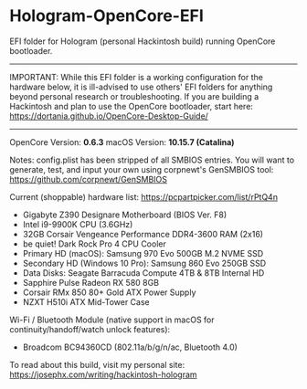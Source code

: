 # Hologram-OpenCore-EFI
EFI folder for Hologram (personal Hackintosh build) running OpenCore bootloader.

---

IMPORTANT: While this EFI folder is a working configuration for the hardware below, it is ill-advised to use others' EFI folders for anything beyond
personal research or troubleshooting. If you are building a Hackintosh and plan to use the OpenCore bootloader, start here: 
https://dortania.github.io/OpenCore-Desktop-Guide/

---

OpenCore Version: **0.6.3**
macOS Version: **10.15.7 (Catalina)**

Notes: config.plist has been stripped of all SMBIOS entries. You will want to generate, test, and input your own using corpnewt's GenSMBIOS tool:
https://github.com/corpnewt/GenSMBIOS

Current (shoppable) hardware list:
https://pcpartpicker.com/list/rPtQ4n

- Gigabyte Z390 Designare Motherboard (BIOS Ver. F8)
- Intel i9-9900K CPU (3.6GHz)
- 32GB Corsair Vengeance Performance DDR4-3600 RAM (2x16)
- be quiet! Dark Rock Pro 4 CPU Cooler
- Primary HD (macOS): Samsung 970 Evo 500GB M.2 NVME SSD
- Secondary HD (Windows 10 Pro): Samsung 860 Evo 250GB SSD
- Data Disks: Seagate Barracuda Compute 4TB & 8TB Internal HD
- Sapphire Pulse Radeon RX 580 8GB
- Corsair RMx 850 80+ Gold ATX Power Supply
- NZXT H510i ATX Mid-Tower Case

Wi-Fi / Bluetooth Module (native support in macOS for continuity/handoff/watch unlock features):
- Broadcom BC94360CD (802.11a/b/g/n/ac, Bluetooth 4.0)

To read about this build, visit my personal site:
https://josephx.com/writing/hackintosh-hologram
